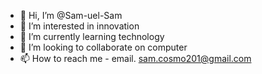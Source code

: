 - 👋 Hi, I’m @Sam-uel-Sam
- 👀 I’m interested in innovation
- 🌱 I’m currently learning technology
- 💞️ I’m looking to collaborate on computer
- 📫 How to reach me - email. sam.cosmo201@gmail.com

<!---
Sam-uel-Sam/Sam-uel-Sam is a ✨ special ✨ repository because its `README.md` (this file) appears on your GitHub profile.
You can click the Preview link to take a look at your changes.
--->
